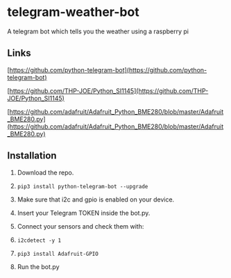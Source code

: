 # telegram-weather-bot
A telegram bot which tells you the weather using a raspberry pi 

## Links
[https://github.com/python-telegram-bot](https://github.com/python-telegram-bot)

[https://github.com/THP-JOE/Python_SI1145](https://github.com/THP-JOE/Python_SI1145)

[https://github.com/adafruit/Adafruit_Python_BME280/blob/master/Adafruit_BME280.py](https://github.com/adafruit/Adafruit_Python_BME280/blob/master/Adafruit_BME280.py)

## Installation
1. Download the repo.

2. ```pip3 install python-telegram-bot --upgrade```
3. Make sure that i2c and gpio is enabled on your device.
4. Insert your Telegram TOKEN inside the bot.py. 
5. Connect your sensors and check them with:

6. ```i2cdetect -y 1```

7. ```pip3 install Adafruit-GPIO```
8. Run the bot.py
